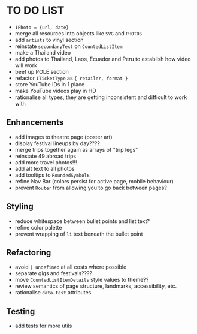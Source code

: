 # TO DO LIST

- `IPhoto = {url, date}`
- merge all resources into objects like `SVG` and `PHOTOS`
- add `artists` to vinyl section
- reinstate `secondaryText` on `CountedListItem`
- make a Thailand video
- add photos to Thailand, Laos, Ecuador and Peru to establish how video will work
- beef up POLE section
- refactor `ITicketType` as `{ retailer, format }`
- store YouTube IDs in 1 place
- make YouTube videos play in HD
- rationalise all types, they are getting inconsistent and difficult to work with

## Enhancements

- add images to theatre page (poster art)
- display festival lineups by day????
- merge trips together again as arrays of "trip legs"
- reinstate 49 abroad trips
- add more travel photos!!!
- add alt text to all photos
- add tooltips to `RoundedSymbol`s
- refine Nav Bar (colors persist for active page, mobile behaviour)
- prevent `Router` from allowing you to go back between pages?

## Styling

- reduce whitespace between bullet points and list text?
- refine color palette
- prevent wrapping of `li` text beneath the bullet point

## Refactoring

- avoid `| undefined` at all costs where possible
- separate gigs and festivals????
- move `CountedListItemDetails` style values to theme??
- review semantics of page structure, landmarks, accessibility, etc.
- rationalise `data-test` attributes

## Testing

- add tests for more utils
